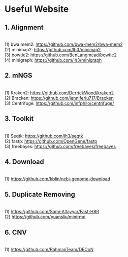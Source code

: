 # Useful Website
## 1. Alignment
</br>(1) bwa mem2: https://github.com/bwa-mem2/bwa-mem2
</br>(2) minimap2: https://github.com/lh3/minimap2
</br>(3) bowtie2: https://github.com/BenLangmead/bowtie2
</br>(4) minigraph: https://github.com/lh3/minigraph
## 2. mNGS
</br>(1) Kraken2: https://github.com/DerrickWood/kraken2
</br>(2) Bracken: https://github.com/jenniferlu717/Bracken
</br>(3) Centrifuge: https://github.com/infphilo/centrifuge/
## 3. Toolkit
</br>(1) Seqtk: https://github.com/lh3/seqtk
</br>(2) fastp: https://github.com/OpenGene/fastp
</br>(3) freebayes: https://github.com/freebayes/freebayes
## 4. Download
</br>(1) https://github.com/kblin/ncbi-genome-download
## 5. Duplicate Removing
</br>(1) https://github.com/Sami-Altayyar/Fast-HBR
</br>(2) https://github.com/yuansliu/minirmd
## 6. CNV
</br>(1) https://github.com/RahmanTeam/DECoN

